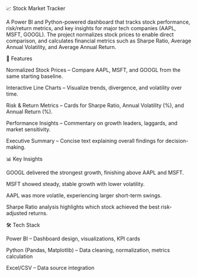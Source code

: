 📈 Stock Market Tracker

A Power BI and Python-powered dashboard that tracks stock performance, risk/return metrics, and key insights for major tech companies (AAPL, MSFT, GOOGL). The project normalizes stock prices to enable direct comparison, and calculates financial metrics such as Sharpe Ratio, Average Annual Volatility, and Average Annual Return.

🚀 Features

Normalized Stock Prices – Compare AAPL, MSFT, and GOOGL from the same starting baseline.

Interactive Line Charts – Visualize trends, divergence, and volatility over time.

Risk & Return Metrics – Cards for Sharpe Ratio, Annual Volatility (%), and Annual Return (%).

Performance Insights – Commentary on growth leaders, laggards, and market sensitivity.

Executive Summary – Concise text explaining overall findings for decision-making.

📊 Key Insights

GOOGL delivered the strongest growth, finishing above AAPL and MSFT.

MSFT showed steady, stable growth with lower volatility.

AAPL was more volatile, experiencing larger short-term swings.

Sharpe Ratio analysis highlights which stock achieved the best risk-adjusted returns.

🛠️ Tech Stack

Power BI – Dashboard design, visualizations, KPI cards

Python (Pandas, Matplotlib) – Data cleaning, normalization, metrics calculation

Excel/CSV – Data source integration
